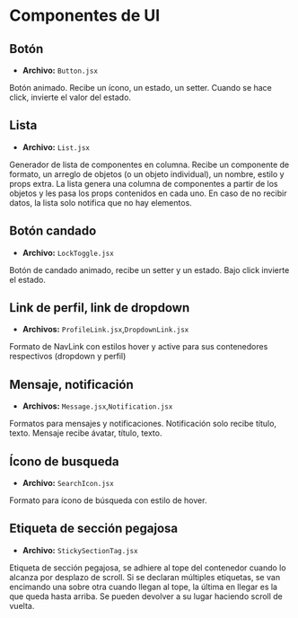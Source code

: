 # Componentes de UI

## Botón

- **Archivo:** `Button.jsx`

Botón animado. Recibe un ícono, un estado, un setter. Cuando se hace click, invierte el valor del estado.

## Lista

- **Archivo:** `List.jsx`

Generador de lista de componentes en columna. Recibe un componente de formato, un arreglo de objetos (o un objeto individual), un nombre, estilo y props extra. La lista genera una columna de componentes a partir de los objetos y les pasa los props contenidos en cada uno. En caso de no recibir datos, la lista solo notifica que no hay elementos.

## Botón candado

- **Archivo:** `LockToggle.jsx`

Botón de candado animado, recibe un setter y un estado. Bajo click invierte el estado.

## Link de perfil, link de dropdown

- **Archivos:** `ProfileLink.jsx`,`DropdownLink.jsx`

Formato de NavLink con estilos hover y active para sus contenedores respectivos (dropdown y perfil)

## Mensaje, notificación

- **Archivos:** `Message.jsx`,`Notification.jsx`

Formatos para mensajes y notificaciones. Notificación solo recibe título, texto. Mensaje recibe ávatar, título, texto.

## Ícono de busqueda

- **Archivo:** `SearchIcon.jsx`

Formato para ícono de búsqueda con estilo de hover.

## Etiqueta de sección pegajosa

- **Archivo:** `StickySectionTag.jsx`

Etiqueta de sección pegajosa, se adhiere al tope del contenedor cuando lo alcanza por desplazo de scroll. Si se declaran múltiples etiquetas, se van encimando una sobre otra cuando llegan al tope, la última en llegar es la que queda hasta arriba. Se pueden devolver a su lugar haciendo scroll de vuelta.
